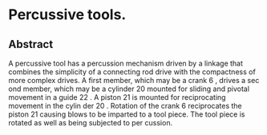 # Percussive tools.

## Abstract
A percussive tool has a percussion mechanism driven by a linkage that combines the simplicity of a connecting rod drive with the compactness of more complex drives. A first member, which may be a crank 6 , drives a sec ond member, which may be a cylinder 20 mounted for sliding and pivotal movement in a guide 22 . A piston 21 is mounted for reciprocating movement in the cylin der 20 . Rotation of the crank 6 reciprocates the piston 21 causing blows to be imparted to a tool piece. The tool piece is rotated as well as being subjected to per cussion.